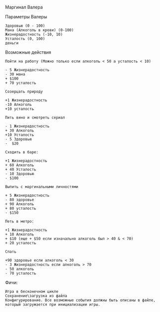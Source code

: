 Маргинал Валера

Параметры Валеры

    Здоровью (0 - 100)
    Мана (Алкоголь в крови) (0-100)
    Жизнерадостность (-10, 10)
    Усталость (0, 100)
    деньги

Возможные действия

    Пойти на работу (Можно только если алкоголь < 50 а усталость < 10)

    - 5 Жизнерадостность
    - 30 мана
    + $100
    + 70 усталость

    Созерцать природу

    +1 Жизнерадостность
    -10 Алкоголь
    +10 усталость

    Пить вино и смотреть сериал

    - 1 Жизнерадостность
    + 30 Алкоголь
    +10 Усталость
    - 5 Здоровью
    -  $20

    Сходить в баре:

    +1 Жизнерадостность
    + 60 Алкоголь
    + 40 Усталость
    - 10 Здоровью
    - $100

    Выпить с маргинальными личностями

    + 5 Жизнерадостность
    - 80 здоровье
    + 90 Алкоголь
    + 80 усталость
    - $150

    Петь в метро:

    +1 Жизнерадостность
    + 10 Алкоголь
    + $10 (еще + $50 если изначально алкоголь был > 40 & < 70)
    + 20 усталость

    Спать

    +90 здоровье если алкоголь < 30
    - 3 Жизнерадостность если алкоголь > 70
    - 50 алкоголь
    - 70 усталость

Фичи:

    Игра в бесконечном цикле
    Сохранение\загрузка из файла
    Конфигурирование. Все возможные события должны быть описаны в файле, который загружается при инициализации игры.
